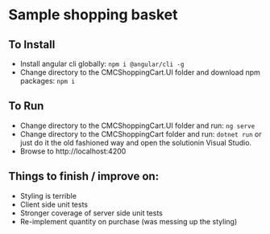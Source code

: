 # Sample shopping basket
## To Install
- Install angular cli globally: `npm i @angular/cli -g`
- Change directory to the CMCShoppingCart.UI folder and download npm packages: `npm i`

## To Run
- Change directory to the CMCShoppingCart.UI folder and run: `ng serve`
- Change directory to the CMCShoppingCart folder and run: `dotnet run` or just do it the old fashioned way and open the solutionin Visual Studio.
- Browse to http://localhost:4200

## Things to finish / improve on:
- Styling is terrible
- Client side unit tests
- Stronger coverage of server side unit tests
- Re-implement quantity on purchase (was messing up the styling)